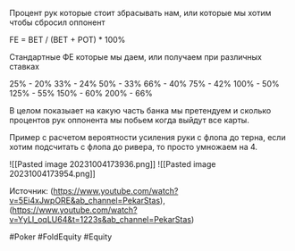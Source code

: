 Процент рук которые стоит збрасывать нам, или которые мы хотим чтобы сбросил оппонент

FE = BET / (BET + POT) * 100%

Стандартные ФЕ которые мы даем, или получаем при различных ставках 

25% - 20%
33% - 24%
50% - 33%
66% - 40%
75% - 42%
100% - 50%
125% - 55%
150% - 60%
200% - 66%

В целом показыает на какую часть банка мы претендуем и сколько процентов рук оппонента мы побьем когда выйдут все карты. 

Пример с расчетом вероятности усиления руки с флопа до терна, если хотим подсчитать с флопа до ривера, то просто умножаем на 4.

![[Pasted image 20231004173936.png]]
![[Pasted image 20231004173954.png]]



Источник: (https://www.youtube.com/watch?v=5Ei4xJwpORE&ab_channel=PekarStas), (https://www.youtube.com/watch?v=YyLI_oqLU64&t=1223s&ab_channel=PekarStas)

#Poker #FoldEquity #Equity